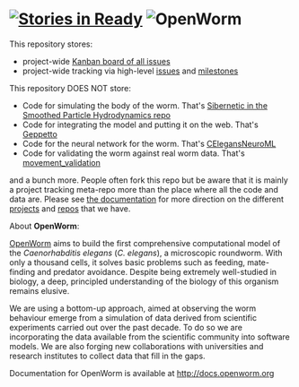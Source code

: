 [![Stories in Ready](https://badge.waffle.io/openworm/openworm.png?label=ready&title=Ready)](https://waffle.io/openworm/openworm)
![OpenWorm](http://www.openworm.org/img/OpenWormLogo.png)
========

This repository stores:
* project-wide [Kanban board of all issues](https://waffle.io/openworm/openworm)
* project-wide tracking via high-level [issues](https://github.com/openworm/OpenWorm/issues?labels=&milestone=&page=1&state=open) and [milestones](https://github.com/openworm/OpenWorm/issues/milestones)

This repository DOES NOT store:
* Code for simulating the body of the worm.  That's [Sibernetic in the Smoothed Particle Hydrodynamics repo](https://github.com/openworm/Smoothed-Particle-Hydrodynamics)
* Code for integrating the model and putting it on the web.  That's [Geppetto](https://github.com/openworm/org.geppetto)
* Code for the neural network for the worm.  That's [CElegansNeuroML](https://github.com/openworm/CElegansNeuroML)
* Code for validating the worm against real worm data.  That's [movement_validation](https://github.com/openworm/movement_validation)

and a bunch more.  People often fork this repo but be aware that it is mainly a project tracking meta-repo more than the place where all the code and data are.  Please see [the documentation](http://docs.openworm.org/en/0.5/intro.html) for more direction on the different [projects](http://docs.openworm.org/en/0.5/projects.html) and [repos](http://docs.openworm.org/en/0.5/Community/repositories.html#repositories) that we have.

About **OpenWorm**:

[OpenWorm](http://openworm.org) aims to build the first comprehensive computational model of the *Caenorhabditis elegans* (*C. elegans*), a microscopic roundworm. With only a thousand cells, it solves basic problems such as feeding, mate-finding and predator avoidance. Despite being extremely well-studied in biology, a deep, principled understanding of the biology of this organism remains elusive.

We are using a bottom-up approach, aimed at observing the worm behaviour emerge from a simulation of data derived from scientific experiments carried out over the past decade. To do so we are incorporating the data available from the scientific community into software models. We are also forging new collaborations with universities and research institutes to collect data that fill in the gaps.

Documentation for OpenWorm is available at http://docs.openworm.org
